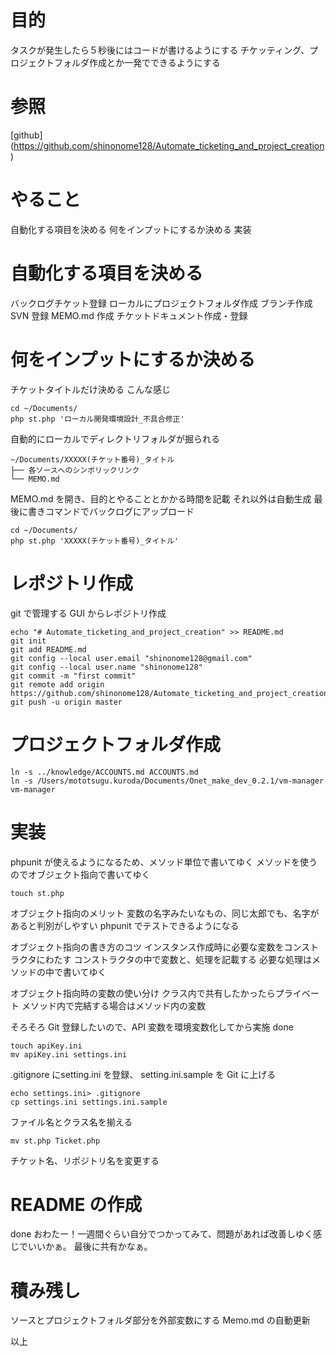 # 目的

タスクが発生したら５秒後にはコードが書けるようにする
チケッティング、プロジェクトフォルダ作成とか一発でできるようにする

# 参照

[github]
(https://github.com/shinonome128/Automate_ticketing_and_project_creation)

# やること

自動化する項目を決める
何をインプットにするか決める
実装

# 自動化する項目を決める

バックログチケット登録
ローカルにプロジェクトフォルダ作成
ブランチ作成
SVN 登録
MEMO.md 作成
チケットドキュメント作成・登録

# 何をインプットにするか決める

チケットタイトルだけ決める
こんな感じ

    cd ~/Documents/
    php st.php 'ローカル開発環境設計_不具合修正'

自動的にローカルでディレクトリフォルダが掘られる

    ~/Documents/XXXXX(チケット番号)_タイトル
    ├── 各ソースへのシンボリックリンク
    └── MEMO.md

MEMO.md を開き、目的とやることとかかる時間を記載
それ以外は自動生成
最後に書きコマンドでバックログにアップロード

    cd ~/Documents/
    php st.php 'XXXXX(チケット番号)_タイトル'

# レポジトリ作成

git で管理する
GUI からレポジトリ作成

    echo "# Automate_ticketing_and_project_creation" >> README.md
    git init
    git add README.md
    git config --local user.email "shinonome128@gmail.com"
    git config --local user.name "shinonome128"
    git commit -m "first commit"
    git remote add origin https://github.com/shinonome128/Automate_ticketing_and_project_creation.git
    git push -u origin master

# プロジェクトフォルダ作成

    ln -s ../knowledge/ACCOUNTS.md ACCOUNTS.md
    ln -s /Users/mototsugu.kuroda/Documents/Onet_make_dev_0.2.1/vm-manager vm-manager

# 実装

phpunit が使えるようになるため、メソッド単位で書いてゆく
メソッドを使うのでオブジェクト指向で書いてゆく

    touch st.php

オブジェクト指向のメリット
変数の名字みたいなもの、同じ太郎でも、名字があると判別がしやすい
phpunit でテストできるようになる

オブジェクト指向の書き方のコツ
インスタンス作成時に必要な変数をコンストラクタにわたす
コンストラクタの中で変数と、処理を記載する
必要な処理はメソッドの中で書いてゆく

オブジェクト指向時の変数の使い分け
クラス内で共有したかったらプライベート
メソッド内で完結する場合はメソッド内の変数

そろそろ Git 登録したいので、API 変数を環境変数化してから実施
done

    touch apiKey.ini
    mv apiKey.ini settings.ini

.gitignore にsetting.ini を登録、 setting.ini.sample を Git に上げる

    echo settings.ini> .gitignore
    cp settings.ini settings.ini.sample

ファイル名とクラス名を揃える

    mv st.php Ticket.php

チケット名、リポジトリ名を変更する

# README の作成

done
おわたー！一週間ぐらい自分でつかってみて、問題があれば改善しゆく感じでいいかぁ。
最後に共有かなぁ。

# 積み残し

ソースとプロジェクトフォルダ部分を外部変数にする
Memo.md の自動更新

以上
